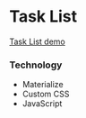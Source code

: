 # Task List

[Task List demo](http://faisalcep.github.io/task-list)

### Technology

- Materialize
- Custom CSS
- JavaScript

